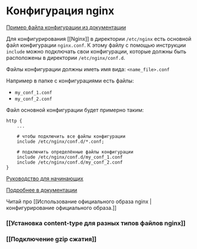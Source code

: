 # Конфигурация nginx

[Пример файла конфигурации из документации](http://nginx.org/en/docs/example.html)

Для конфигурирования [[Nginx]] в директории `/etc/nginx` есть основной файл конфигурации `nginx.conf`.  К этому файлу с помощью инструкции `include` можно подключать свои конфигурации, которые должны быть расположены в директории `/etc/nginx/conf.d`.

Файлы конфигурации должны иметь имя вида: `<name_file>.conf`

Например в папке с конфигурациями есть файлы:
- `my_conf_1.conf`
- `my_conf_2.conf`

Файл основной конфигурации будет примерно таким:

```
http {
	...
	
	# чтобы подключить все файлы конфигурации
    include /etc/nginx/conf.d/*.conf;

	# подключить определённые файлы конфигурации
	include /etc/nginx/conf.d/my_conf_1.conf
	include /etc/nginx/conf.d/my_conf_2.conf
}

```

[Руководство для начинающих](https://nginx.org/ru/docs/beginners_guide.html)

[Подробнее в документации](https://docs.nginx.com/nginx/admin-guide/basic-functionality/managing-configuration-files/)

Читай про [[Использование официального образа nginx | конфигурирование официального образа.]]

### [[Установка content-type для разных типов файлов nginx]]

### [[Подключение gzip сжатия]]